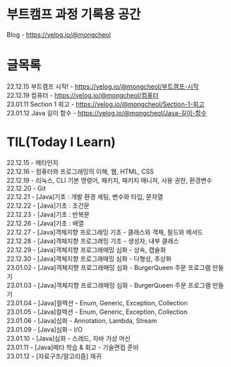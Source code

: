 # 부트캠프 과정 기록용 공간  
Blog - https://velog.io/@mongcheol  

# 글목록
22.12.15 부트캠프 시작! - https://velog.io/@mongcheol/부트캠프-시작  
22.12.19 컴퓨터 - https://velog.io/@mongcheol/컴퓨터  
23.01.11 Section 1 회고 - https://velog.io/@mongcheol/Section-1-회고  
23.01.12 Java 길이 함수 - https://velog.io/@mongcheol/Java-길이-함수  

# TIL(Today I Learn)  
22.12.15 - 메타인지  
22.12.16 - 컴퓨터와 프로그래밍의 이해, 웹, HTML, CSS  
22.12.19 - 리눅스, CLI 기본 명령어, 패키지, 패키지 매니저, 사용 권한, 환경변수  
22.12.20 - Git  
22.12.21 - [Java]기초 : 개발 환경 세팅, 변수와 타입, 문자열  
22.12.22 - [Java]기초 : 조건문  
22.12.23 - [Java]기초 : 반복문  
22.12.26 - [Java]기초 : 배열  
22.12.27 - [Java]객체지향 프로그래밍 기초 - 클래스와 객체, 필드와 메서드  
22.12.28 - [Java]객체지향 프로그래밍 기초 - 생성자, 내부 클래스  
22.12.29 - [Java]객체지향 프로그래매밍 심화 - 상속, 캡슐화  
22.12.30 - [Java]객체지향 프로그래매밍 심화 - 다형성, 추상화  
23.01.02 - [Java]객체지향 프로그래매밍 심화 - BurgerQueen 주문 프로그램 만들기  
23.01.03 - [Java]객체지향 프로그래매밍 심화 - BurgerQueen 주문 프로그램 만들기  
23.01.04 - [Java]컬렉션 - Enum, Generic, Exception, Collection  
23.01.05 - [Java]컬렉션 - Enum, Generic, Exception, Collection  
23.01.06 - [Java]심화 - Annotation, Lambda, Stream  
23.01.09 - [Java]심화 - I/O  
23.01.10 - [Java]심화 - 스레드, 자바 가상 머신  
23.01.11 - [Java]메타 학습 & 회고 - 기술면접 준비  
23.01.12 - [자료구조/알고리즘] 재귀  
